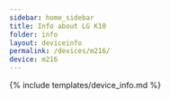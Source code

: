 ```yaml
---
sidebar: home_sidebar
title: Info about LG K10
folder: info
layout: deviceinfo
permalink: /devices/m216/
device: m216
---
```

{% include templates/device_info.md %}
